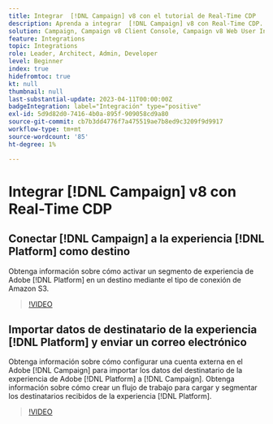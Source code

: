 ```yaml
---
title: Integrar  [!DNL Campaign] v8 con el tutorial de Real-Time CDP
description: Aprenda a integrar  [!DNL Campaign] v8 con Real-Time CDP.
solution: Campaign, Campaign v8 Client Console, Campaign v8 Web User Interface, Real-Time Customer Data Platform
feature: Integrations
topic: Integrations
role: Leader, Architect, Admin, Developer
level: Beginner
index: true
hidefromtoc: true
kt: null
thumbnail: null
last-substantial-update: 2023-04-11T00:00:00Z
badgeIntegration: label="Integración" type="positive"
exl-id: 5d9d82d0-7416-4b0a-895f-909058cd9a80
source-git-commit: cb7b3dd4776f7a475519ae7b8ed9c3209f9d9917
workflow-type: tm+mt
source-wordcount: '85'
ht-degree: 1%

---
```


# Integrar [!DNL Campaign] v8 con Real-Time CDP

## Conectar [!DNL Campaign] a la experiencia [!DNL Platform] como destino

Obtenga información sobre cómo activar un segmento de experiencia de Adobe [!DNL Platform] en un destino mediante el tipo de conexión de Amazon S3.

>[!VIDEO](https://video.tv.adobe.com/v/3453124?quality=12&learn=on&captions=spa)

## Importar datos de destinatario de la experiencia [!DNL Platform] y enviar un correo electrónico

Obtenga información sobre cómo configurar una cuenta externa en el Adobe [!DNL Campaign] para importar los datos del destinatario de la experiencia de Adobe [!DNL Platform] a [!DNL Campaign]. Obtenga información sobre cómo crear un flujo de trabajo para cargar y segmentar los destinatarios recibidos de la experiencia [!DNL Platform].

>[!VIDEO](https://video.tv.adobe.com/v/3453480?quality=12&learn=on&captions=spa)
